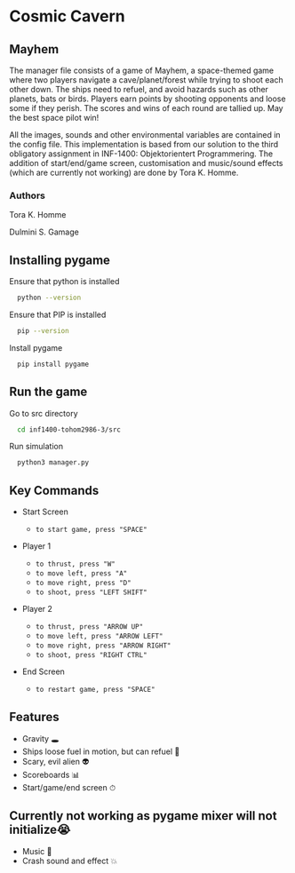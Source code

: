 # Cosmic Cavern

## Mayhem
The manager file consists of a game of Mayhem, a space-themed game where two players navigate a cave/planet/forest while trying to shoot each other down. The ships need to refuel, and avoid hazards such as other planets, bats or birds. Players earn points by shooting opponents and loose some if they perish. The scores and wins of each round are tallied up. May the best space pilot win!

All the images, sounds and other environmental variables are contained in the config file.
This implementation is based from our solution to the third obligatory assignment in INF-1400: Objektorientert Programmering. The addition of start/end/game screen, customisation and music/sound effects (which are currently not working) are done by Tora K. Homme.

### Authors
Tora K. Homme

Dulmini S. Gamage 

## Installing pygame
Ensure that python is installed

```bash
  python --version
```

Ensure that PIP is installed

```bash
  pip --version
```

Install pygame 

```bash
  pip install pygame
```

## Run the game
Go to src directory

```bash
  cd inf1400-tohom2986-3/src 
```

Run simulation

```bash
  python3 manager.py
```

## Key Commands
- Start Screen
    - ```to start game, press "SPACE"```


- Player 1
  - ```to thrust, press "W"```
  - ```to move left, press "A"```
  - ```to move right, press "D"```
  - ```to shoot, press "LEFT SHIFT"```

- Player 2
  - ```to thrust, press "ARROW UP"```
  - ```to move left, press "ARROW LEFT"```
  - ```to move right, press "ARROW RIGHT"```
  - ```to shoot, press "RIGHT CTRL"```

- End Screen
    - ```to restart game, press "SPACE"```

## Features
- Gravity 🕳
- Ships loose fuel in motion, but can refuel 🚀
- Scary, evil alien 👽
- Scoreboards 📊
- Start/game/end screen ⏱

## Currently not working as pygame mixer will not initialize😭
- Music 🎵
- Crash sound and effect 💥
